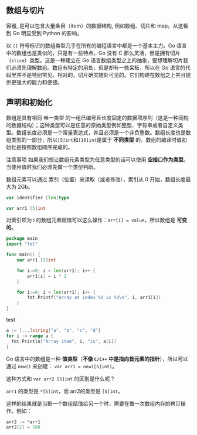 ## 数组与切片

 容器, 是可以包含大量条目（item）的数据结构, 例如数组、切片和 map。从这看到 Go 明显受到 Python 的影响。

 以 `[]` 符号标识的数组类型几乎在所有的编程语言中都是一个基本主力。Go 语言中的数组也是类似的，只是有一些特点。Go 没有 C 那么灵活，但是拥有切片（`slice`）类型。这是一种建立在 Go 语言数组类型之上的抽象，要想理解切片我们必须先理解数组。数组有特定的用处，但是却有一些呆板，所以在 Go 语言的代码里并不是特别常见。相对的，切片确实随处可见的。它们构建在数组之上并且提供更强大的能力和便捷。

## 声明和初始化

数组是具有相同 唯一类型 的一组已编号且长度固定的数据项序列（这是一种同构的数据结构）；这种类型可以是任意的原始类型例如整型、字符串或者自定义类型。数组长度必须是一个常量表达式，并且必须是一个非负整数。数组长度也是数组类型的一部分，所以`[5]int`和`[10]int`是属于 __不同类型__ 的。数组的编译时值初始化是按照数组顺序完成的。

注意事项 如果我们想让数组元素类型为任意类型的话可以使用 __空接口作为类型__。当使用值时我们必须先做一个类型判断。

数组元素可以通过 索引（位置）来读取（或者修改），索引从 0 开始，数组长度最大为 2Gb。

```go
var identifier [len]type

var arr1 [5]int
```

对索引项为 i 的数组元素赋值可以这么操作：`arr[i] = value`，所以数组是 __可变的__。

```go
package main
import "fmt"

func main() {
	var arr1 [5]int

	for i:=0; i < len(arr1); i++ {
		arr1[i] = i * 2
	}

	for i:=0; i < len(arr1); i++ {
		fmt.Printf("Array at index %d is %d\n", i, arr1[i])
	}
}
```


test

```go
a := [...]string{"a", "b", "c", "d"}
for i := range a {
  fmt.Println("Array item", i, "is", a[i])
}
```

Go 语言中的数组是一种 __值类型__（__不像 `C/C++` 中是指向首元素的指针__），所以可以通过 `new()` 来创建： `var arr1 = new([5]int)`。

这种方式和 `var arr2 [5]int` 的区别是什么呢？

`arr1` 的类型是 `*[5]int`，而 arr2的类型是 `[5]int`。

这样的结果就是当把一个数组赋值给另一个时，需要在做一次数组内存的拷贝操作。例如：

```go
arr2 := *arr1
arr2[2] = 100
```
